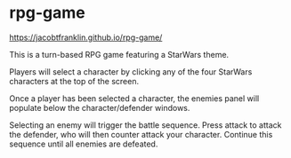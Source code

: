 # rpg-game
https://jacobtfranklin.github.io/rpg-game/

This is a turn-based RPG game featuring a StarWars theme.

Players will select a character by clicking any of the four StarWars characters at the top of the screen.

Once a player has been selected a character, the enemies panel will populate below the character/defender windows.

Selecting an enemy will trigger the battle sequence. Press attack to attack the defender, who will then counter attack your character. Continue this sequence until all enemies are defeated.
